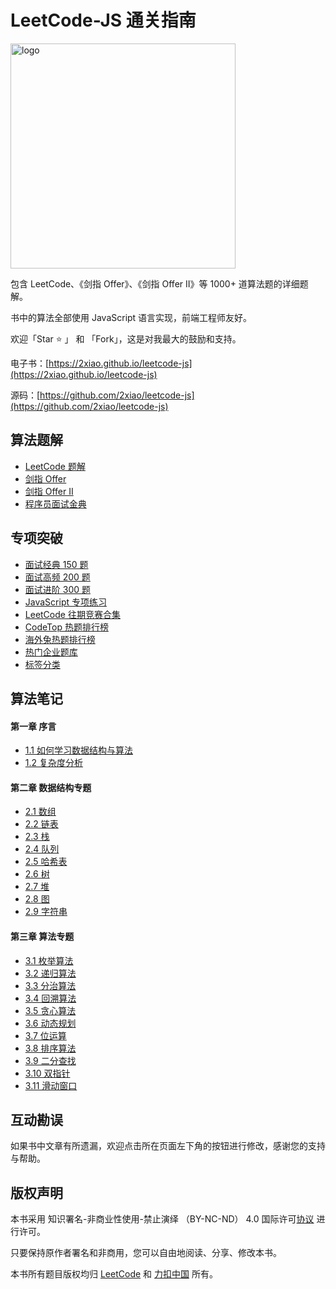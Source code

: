 # LeetCode-JS 通关指南

<p>
  <img src="https://2xiao.github.io/assets/image/leetcode-js-logo.png" alt="logo" height="360"/>
</p>

包含 LeetCode、《剑指 Offer》、《剑指 Offer II》等 1000+ 道算法题的详细题解。

书中的算法全部使用 JavaScript 语言实现，前端工程师友好。

欢迎「Star ⭐️ 」 和 「Fork」，这是对我最大的鼓励和支持。

电子书：[https://2xiao.github.io/leetcode-js](https://2xiao.github.io/leetcode-js)

源码：[https://github.com/2xiao/leetcode-js](https://github.com/2xiao/leetcode-js)

<h2>算法题解</h2>

- [LeetCode 题解](./problem/README.md)
- [剑指 Offer](./offer/README.md)
- [剑指 Offer II](./offer2/README.md)
- [程序员面试金典](./interview/README.md)

<h2>专项突破</h2>

- [面试经典 150 题](./plan/top_150_list.md)
- [面试高频 200 题](./plan/top_200_list.md)
- [面试进阶 300 题](./plan/top_300_list.md)
- [JavaScript 专项练习](./plan/js_list.md)
- [LeetCode 往期竞赛合集](./src/plan/contest_list.md)
- [CodeTop 热题排行榜](./plan/codetop_list.md)
- [海外兔热题排行榜](./plan/rabbit_list.md)
- [热门企业题库](./plan/company_list.md)
- [标签分类](./plan/tag_list.md)

<h2>算法笔记</h2>

#### 第一章 序言

- [1.1 如何学习数据结构与算法](./book/intro.md)
- [1.2 复杂度分析](./book/complexity.md)

#### 第二章 数据结构专题

- [2.1 数组](./book/array.md)
- [2.2 链表](./book/linked_list.md)
- [2.3 栈](./book/stack.md)
- [2.4 队列](./book/queue.md)
- [2.5 哈希表](./book/hash.md)
- [2.6 树](./book/tree.md)
- [2.7 堆](./book/heap.md)
- [2.8 图](./book/graph.md)
- [2.9 字符串](./book/string.md)

#### 第三章 算法专题

- [3.1 枚举算法](./book/enumeration.md)
- [3.2 递归算法](./book/recursion.md)
- [3.3 分治算法](./book/divide_conquer.md)
- [3.4 回溯算法](./book/backtracking.md)
- [3.5 贪心算法](./book/greedy.md)
- [3.6 动态规划](./book/dynamic_programming.md)
- [3.7 位运算](./book/bit.md)
- [3.8 排序算法](./book/sort.md)
- [3.9 二分查找](./book/binary_search.md)
- [3.10 双指针](./book/two_pointer.md)
- [3.11 滑动窗口](./book/slide_window.md)

<h2>互动勘误</h2>

如果书中文章有所遗漏，欢迎点击所在页面左下角的按钮进行修改，感谢您的支持与帮助。

<h2>版权声明</h2>

本书采用 知识署名-非商业性使用-禁止演绎 （BY-NC-ND） 4.0 国际许可[协议](https://creativecommons.org/licenses/by-nc-nd/4.0/legalcode.zh-Hans) 进行许可。

只要保持原作者署名和非商用，您可以自由地阅读、分享、修改本书。

本书所有题目版权均归 [LeetCode](https://leetcode.com/) 和 [力扣中国](https://leetcode-cn.com/) 所有。
